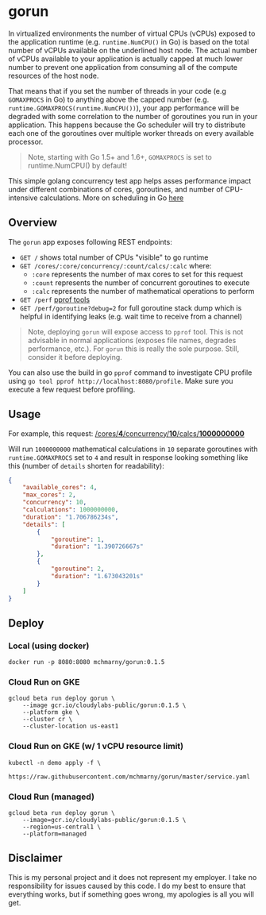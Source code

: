 # gorun

In virtualized environments the number of virtual CPUs (vCPUs) exposed to the application runtime (e.g. `runtime.NumCPU()` in Go) is based on the total number of vCPUs available on the underlined host node. The actual number of vCPUs available to your application is actually capped at much lower number to prevent one application from consuming all of the compute resources of the host node.

That means that if you set the number of threads in your code (e.g `GOMAXPROCS` in Go) to anything above the capped number (e.g. `runtime.GOMAXPROCS(runtime.NumCPU())`), your app performance will be degraded with some correlation to the number of goroutines you run in your application. This happens because the Go scheduler will try to distribute each one of the goroutines over multiple worker threads on every available processor.

> Note, starting with Go 1.5+ and 1.6+, `GOMAXPROCS` is set to runtime.NumCPU() by default!

This simple golang concurrency test app helps asses performance impact under different combinations of cores, goroutines, and number of CPU-intensive calculations. More on scheduling in Go [here](https://www.ardanlabs.com/blog/2018/08/scheduling-in-go-part1.html)

## Overview

The `gorun` app exposes following REST endpoints:

* `GET /` shows total number of CPUs "visible" to go runtime
* `GET /cores/:core/concurrency/:count/calcs/:calc` where:
  * `:core` represents the number of max cores to set for this request
  * `:count` represents the number of concurrent goroutines to execute
  * `:calc` represents the number of mathematical operations to perform
* `GET /perf` [pprof tools](https://golang.org/pkg/runtime/pprof/)
* `GET /perf/goroutine?debug=2` for full goroutine stack dump which is helpful in identifying leaks (e.g. wait time to receive from a channel)

> Note, deploying `gorun` will expose access to `pprof` tool. This is not advisable in normal applications (exposes file names, degrades performance, etc.). For `gorun` this is really the sole purpose. Still, consider it before deploying.

You can also use the build in go `pprof` command to investigate CPU profile using
`go tool pprof http://localhost:8080/profile`. Make sure you execute a few request before profiling.

## Usage

For example, this request: [/cores/**4**/concurrency/**10**/calcs/**1000000000**]()

Will run `1000000000` mathematical calculations in `10` separate goroutines with `runtime.GOMAXPROCS` set to `4` and result in response looking something like this (number of `details` shorten for readability):

```json
{
    "available_cores": 4,
    "max_cores": 2,
    "concurrency": 10,
    "calculations": 1000000000,
    "duration": "1.706786234s",
    "details": [
        {
            "goroutine": 1,
            "duration": "1.390726667s"
        },
        {
            "goroutine": 2,
            "duration": "1.673043201s"
        }
    ]
}
```

## Deploy

### Local (using docker)

```shell
docker run -p 8080:8080 mchmarny/gorun:0.1.5
```

### Cloud Run on GKE

```shell
gcloud beta run deploy gorun \
    --image gcr.io/cloudylabs-public/gorun:0.1.5 \
    --platform gke \
    --cluster cr \
    --cluster-location us-east1
```

### Cloud Run on GKE (w/ 1 vCPU resource limit)

```shell
kubectl -n demo apply -f \
    https://raw.githubusercontent.com/mchmarny/gorun/master/service.yaml
```

### Cloud Run (managed)

```shell
gcloud beta run deploy gorun \
    --image=gcr.io/cloudylabs-public/gorun:0.1.5 \
    --region=us-central1 \
    --platform=managed
```

## Disclaimer

This is my personal project and it does not represent my employer. I take no responsibility for issues caused by this code. I do my best to ensure that everything works, but if something goes wrong, my apologies is all you will get.